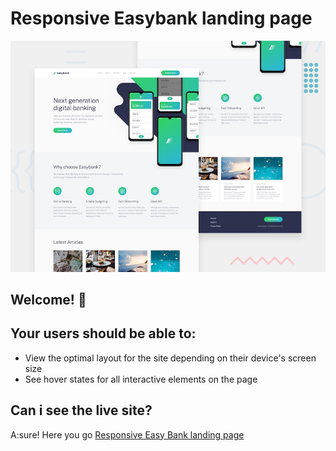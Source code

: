 # Responsive Easybank landing page

![Design preview for the Easybank landing page coding challenge](./design/desktop-preview.jpg)

## Welcome! 👋

## Your users should be able to:

- View the optimal layout for the site depending on their device's screen size
- See hover states for all interactive elements on the page

## Can i see the live site?

A:sure! Here you go <a href="https://responsive-easybank.netlify.app/">Responsive Easy Bank landing page</a>
